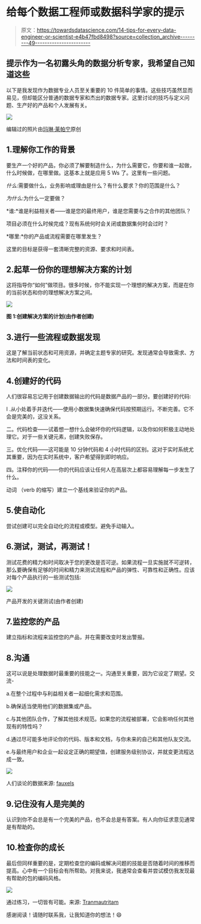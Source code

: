 # 给每个数据工程师或数据科学家的提示

> 原文：<https://towardsdatascience.com/14-tips-for-every-data-engineer-or-scientist-e4b47fbd8498?source=collection_archive---------49----------------------->

## **提示作为一名初露头角的数据分析专家，我希望自己知道这些**

以下是我发现作为数据专业人员至关重要的 10 件简单的事情。这些技巧虽然显而易见，但却能区分普通的数据专家和杰出的数据专家。这里讨论的技巧与定义问题、生产好的产品和个人发展有关。

![](img/b423ce9b27079129f1b730b7a0bc085d.png)

编辑过的照片由[玛琳·莱帕宁](https://www.pexels.com/photo/close-up-photo-of-person-holding-bulb-1434984/)原创

## 1.理解你工作的背景

要生产一个好的产品，你必须了解要制造什么，为什么需要它，你要和谁一起做，什么时候做，在哪里做。这基本上就是应用 5 Ws 了。这里有一些问题。

*什么*:需要做什么，业务影响或理由是什么？有什么要求？你的范围是什么？

*为什么*:为什么一定要做？

*谁:*谁是利益相关者——谁是您的最终用户，谁是您需要与之合作的其他团队？

项目必须在什么时候完成？现有系统何时会关闭或数据集何时会过时？

*哪里:*你的产品或流程需要在哪里发生？

这里的目标是获得一套清晰完整的资源、要求和时间表。

## 2.起草一份你的理想解决方案的计划

这将指导你“如何”做项目。很多时候，你不能实现一个理想的解决方案，而是在你的当前状态和你的理想解决方案之间。

![](img/e06917fd6c5194e2fbb6fc41c6589119.png)

**图 1:创建解决方案的计划(由作者创建)**

## 3.进行一些流程或数据发现

这是了解当前状态和可用资源，并确定主题专家的研究。发现通常会导致需求、方法和时间表的变化。

## 4.创建好的代码

人们很容易忘记用于创建数据输出的代码是数据产品的一部分。要创建好的代码:

I .从小处着手并迭代——使用小数据集快速确保代码按预期运行。不断完善。它不会是完美的，这没关系。

二。代码检查——试着想一想什么会破坏你的代码逻辑，以及你如何积极主动地处理它。对于一些关键元素，创建失败保存。

三。优化代码——这可能是 10 分钟代码和 4 小时代码的区别。这对于实时系统尤其重要，因为在实时系统中，客户希望得到即时响应。

四。注释你的代码——你的代码应该让任何人在高层次上都容易理解每一步发生了什么。

动词 （verb 的缩写）建立一个基线来验证你的产品。

## 5.使自动化

尝试创建可以完全自动化的流程或模型。避免手动输入。

## 6.测试，测试，再测试！

测试花费的精力和时间取决于您的更改是否可逆。如果流程一旦实施就不可逆转，那么要确保有足够的时间和精力来测试流程和产品的弹性、可靠性和正确性。应该对每个产品执行的一些测试包括:

![](img/e468979f433b85f0de8aa6e3f7994886.png)

产品开发的关键测试(由作者创建)

## 7.监控您的产品

建立指标和流程来监控您的产品，并在需要改变时发出警报。

## 8.沟通

这可以说是处理数据时最重要的技能之一。沟通至关重要，因为它设定了期望。交流-

a.在整个过程中与利益相关者一起细化需求和范围。

b.确保适当使用他们的数据集或产品。

c.与其他团队合作，了解其他技术规范。如果您的流程被部署，它会影响任何其他现有的特性吗？

d.通过尽可能多地评论你的代码、版本和文档，与你未来的自己和其他队友交流。

e.与最终用户和企业一起设定正确的期望值，创建服务级别协议，并就变更流程达成一致。

![](img/03d3ee64a16cdeb05af70e32133a89c8.png)

人们谈论的数据来源: [fauxels](https://www.pexels.com/photo/photo-of-person-holding-mobile-phone-3183153/)

## 9.记住没有人是完美的

认识到你不会总是有一个完美的产品，也不会总是有答案。有人向你征求意见通常是有帮助的。

## 10.检查你的成长

最后但同样重要的是，定期检查您的编码或解决问题的技能是否随着时间的推移而提高。心中有一个目标会有所帮助。对我来说，我通常会查看并尝试模仿我发现最有帮助的包的编码风格。

![](img/e12b5de3eb3854481d11ff7f49195724.png)

通过练习，一切皆有可能。来源: [Tranmautritam](https://www.pexels.com/photo/photo-of-gray-and-white-tabby-kitten-sitting-on-sofa-2194261/)

感谢阅读！请随时联系我，让我知道你的想法！😄